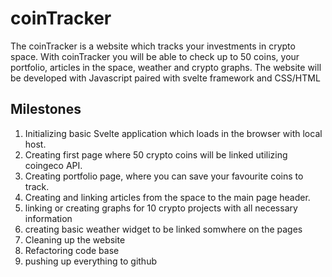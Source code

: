 # coinTracker
The coinTracker is a website which tracks your investments in crypto space.
With coinTracker you will be able to check up to 50 coins, your portfolio, articles in the space, weather and crypto graphs.
The website will be developed with Javascript paired with svelte framework and CSS/HTML
## Milestones
1. Initializing basic Svelte application which loads in the browser with local host.
2. Creating first page where 50 crypto coins will be linked utilizing coingeco API.
3. Creating portfolio page, where you can save your favourite coins to track.
4. Creating and linking articles from the space to the main page header.
5. linking or creating graphs for 10 crypto projects with all necessary information
6. creating basic weather widget to be linked somwhere on the pages
7. Cleaning up the website
8. Refactoring code base
9. pushing up everything to github
